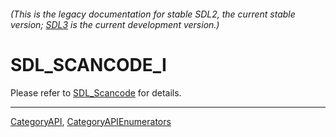###### (This is the legacy documentation for stable SDL2, the current stable version; [SDL3](https://wiki.libsdl.org/SDL3/) is the current development version.)
# SDL_SCANCODE_I

Please refer to [SDL_Scancode](SDL_Scancode) for details.

----
[CategoryAPI](CategoryAPI), [CategoryAPIEnumerators](CategoryAPIEnumerators)

